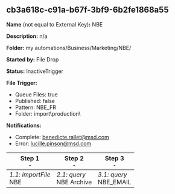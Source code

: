 ## cb3a618c-c91a-b67f-3bf9-6b2fe1868a55

**Name** (not equal to External Key)**:** NBE

**Description:** n/a

**Folder:** my automations/Business/Marketing/NBE/

**Started by:** File Drop

**Status:** InactiveTrigger

**File Trigger:**

* Queue Files: true
* Published: false
* Pattern: NBE_FR
* Folder:  import\production\

**Notifications:**

* Complete: benedicte.rallet@msd.com
* Error: lucille.pinson@msd.com

| Step 1<br>_<small>-</small>_ | Step 2<br>_<small>-</small>_ | Step 3<br>_<small>-</small>_ |
| --- | --- | --- |
| _1.1: importFile_<br>NBE | _2.1: query_<br>NBE Archive | _3.1: query_<br>NBE_EMAIL |
